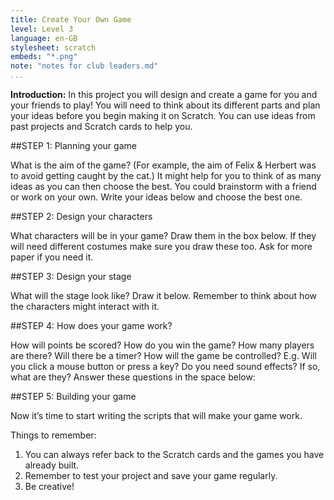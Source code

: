 ```yaml
---
title: Create Your Own Game
level: Level 3
language: en-GB
stylesheet: scratch
embeds: "*.png"
note: "notes for club leaders.md"
...
```


__Introduction:__
In this project you will design and create a game for you and your friends
to play! You will need to think about its different parts and plan your ideas before you begin making it on Scratch. You can use ideas from past projects and Scratch cards to help you.

##STEP 1: Planning your game

What is the aim of the game? (For example, the aim of Felix & Herbert was to avoid getting caught by the cat.) It might help for you to think of as many ideas as you can then choose the best. You could brainstorm with a friend or work on your own. Write your ideas below and choose the best one.

##STEP 2: Design your characters

What characters will be in your game? Draw them in the box below. If they will need different costumes make sure you draw these too. Ask for more paper if you need it.

##STEP 3: Design your stage

What will the stage look like? Draw it below. Remember to think about how
the characters might interact with it.

##STEP 4: How does your game work?

How will points be scored? How do you win the game? How many players are there? Will there be a timer?
How will the game be controlled? E.g. Will you click a mouse button or press a key? Do you need sound effects? If so, what are they?
Answer these questions in the space below:

##STEP 5: Building your game

Now it’s time to start writing the scripts that will make your game work.

Things to remember:

1. You can always refer back to the Scratch cards and the games you have already built.
2. Remember to test your project and save your game regularly. 
3. Be creative!
